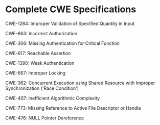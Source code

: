

# Complete CWE Specifications

CWE-1284: Improper Validation of Specified Quantity in Input

CWE-863: Incorrect Authorization

CWE-306: Missing Authentication for Critical Function

CWE-617: Reachable Assertion

CWE-1390: Weak Authentication

CWE-667: Improper Locking

CWE-362: Concurrent Execution using Shared Resource with Improper Synchronization ('Race Condition')

CWE-407: Inefficient Algorithmic Complexity

CWE-773: Missing Reference to Active File Descriptor or Handle

CWE-476: NULL Pointer Dereference